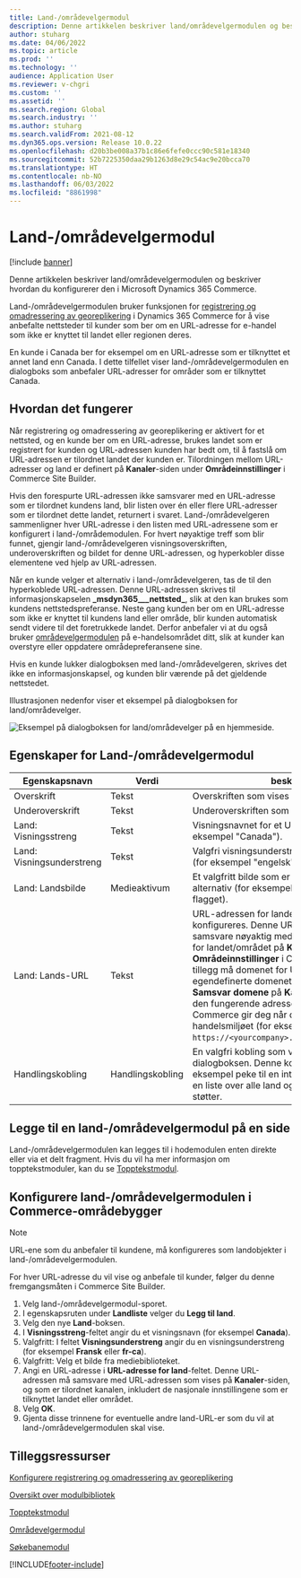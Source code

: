 ```yaml
---
title: Land-/områdevelgermodul
description: Denne artikkelen beskriver land/områdevelgermodulen og beskriver hvordan du konfigurerer den i Microsoft Dynamics 365 Commerce.
author: stuharg
ms.date: 04/06/2022
ms.topic: article
ms.prod: ''
ms.technology: ''
audience: Application User
ms.reviewer: v-chgri
ms.custom: ''
ms.assetid: ''
ms.search.region: Global
ms.search.industry: ''
ms.author: stuharg
ms.search.validFrom: 2021-08-12
ms.dyn365.ops.version: Release 10.0.22
ms.openlocfilehash: d20b3be008a37b1c86e6fefe0ccc90c581e18340
ms.sourcegitcommit: 52b7225350daa29b1263d8e29c54ac9e20bcca70
ms.translationtype: HT
ms.contentlocale: nb-NO
ms.lasthandoff: 06/03/2022
ms.locfileid: "8861998"
---
```

# <a name="countryregion-picker-module"></a>Land-/områdevelgermodul

[!include [banner](includes/banner.md)]

Denne artikkelen beskriver land/områdevelgermodulen og beskriver hvordan du konfigurerer den i Microsoft Dynamics 365 Commerce.

Land-/områdevelgermodulen bruker funksjonen for [registrering og omadressering av georeplikering](geo-detection-redirection.md) i Dynamics 365 Commerce for å vise anbefalte nettsteder til kunder som ber om en URL-adresse for e-handel som ikke er knyttet til landet eller regionen deres.

En kunde i Canada ber for eksempel om en URL-adresse som er tilknyttet et annet land enn Canada. I dette tilfellet viser land-/områdevelgermodulen en dialogboks som anbefaler URL-adresser for områder som er tilknyttet Canada. 

## <a name="how-it-works"></a>Hvordan det fungerer

Når registrering og omadressering av georeplikering er aktivert for et nettsted, og en kunde ber om en URL-adresse, brukes landet som er registrert for kunden og URL-adressen kunden har bedt om, til å fastslå om URL-adressen er tilordnet landet der kunden er. Tilordningen mellom URL-adresser og land er definert på **Kanaler**-siden under **Områdeinnstillinger** i Commerce Site Builder. 

Hvis den forespurte URL-adressen ikke samsvarer med en URL-adresse som er tilordnet kundens land, blir listen over én eller flere URL-adresser som er tilordnet dette landet, returnert i svaret. Land-/områdevelgeren sammenligner hver URL-adresse i den listen med URL-adressene som er konfigurert i land-/områdemodulen. For hvert nøyaktige treff som blir funnet, gjengir land-/områdevelgeren visningsoverskriften, underoverskriften og bildet for denne URL-adressen, og hyperkobler disse elementene ved hjelp av URL-adressen.

Når en kunde velger et alternativ i land-/områdevelgeren, tas de til den hyperkoblede URL-adressen. Denne URL-adressen skrives til informasjonskapselen **\_msdyn365\_\_\_nettsted\_**, slik at den kan brukes som kundens nettstedspreferanse. Neste gang kunden ber om en URL-adresse som ikke er knyttet til kundens land eller område, blir kunden automatisk sendt videre til det foretrukkede landet. Derfor anbefaler vi at du også bruker [områdevelgermodulen](site-selector.md) på e-handelsområdet ditt, slik at kunder kan overstyre eller oppdatere områdepreferansene sine. 

Hvis en kunde lukker dialogboksen med land-/områdevelgeren, skrives det ikke en informasjonskapsel, og kunden blir værende på det gjeldende nettstedet. 

Illustrasjonen nedenfor viser et eksempel på dialogboksen for land/områdevelger.

![Eksempel på dialogboksen for land/områdevelger på en hjemmeside.](./media/Geo_country-region-module-insitu.png)

## <a name="countryregion-picker-module-properties"></a>Egenskaper for Land-/områdevelgermodul

| Egenskapsnavn              | Verdi       | beskrivelse                                                  |
| -------------------------- | ----------- | ------------------------------------------------------------ |
| Overskrift                    | Tekst        | Overskriften som vises øverst i dialogboksen.       |
| Underoverskrift                 | Tekst        | Underoverskriften som vises under overskriften.               |
| Land: Visningsstreng    | Tekst        | Visningsnavnet for et URL-alternativ (for eksempel "Canada").   |
| Land: Visningsunderstreng | Tekst        | Valgfri visningsunderstreng for et URL-alternativ (for eksempel "engelsk" eller "fransk"). |
| Land: Landsbilde     | Medieaktivum | Et valgfritt bilde som er knyttet til et URL-alternativ (for eksempel et bilde av det kanadiske flagget). |
| Land: Lands-URL       | Tekst        | URL-adressen for landet/området som konfigureres. Denne URL-adressen må samsvare nøyaktig med URL-adressen du angav for landet/området på **Kanaler**-siden under **Områdeinnstillinger** i Commerce Site Builder. I tillegg må domenet for URL-adressen være det egendefinerte domenet som er angitt i feltet **Samsvar domene** på **Kanaler**-siden, og ikke den fungerende adressen for nettstedet som Commerce gir deg når du oppretter e-handelsmiljøet (for eksempel URL-adressen `https://<yourcompany>.commerce.dynamics.com/`). |
| Handlingskobling                | Handlingskobling | En valgfri kobling som vises nederst i dialogboksen. Denne koblingen kan for eksempel peke til en intern side som inneholder en liste over alle land og områder som området støtter. |

## <a name="add-a-countryregion-picker-module-to-a-page"></a>Legge til en land-/områdevelgermodul på en side

Land-/områdevelgermodulen kan legges til i hodemodulen enten direkte eller via et delt fragment. Hvis du vil ha mer informasjon om topptekstmoduler, kan du se [Topptekstmodul](author-header-module.md).

## <a name="configure-the-countryregion-picker-module-in-commerce-site-builder"></a>Konfigurere land-/områdevelgermodulen i Commerce-områdebygger

> [!NOTE]
> URL-ene som du anbefaler til kundene, må konfigureres som landobjekter i land-/områdevelgermodulen.

For hver URL-adresse du vil vise og anbefale til kunder, følger du denne fremgangsmåten i Commerce Site Builder.

1. Velg land-/områdevelgermodul-sporet.
1. I egenskapsruten under **Landliste** velger du **Legg til land**.
1. Velg den nye **Land**-boksen.
1. I **Visningsstreng**-feltet angir du et visningsnavn (for eksempel **Canada**).
1. Valgfritt: I feltet **Visningsunderstreng** angir du en visningsunderstreng (for eksempel **Fransk** eller **fr-ca**).
1. Valgfritt: Velg et bilde fra mediebiblioteket.
1. Angi en URL-adresse i **URL-adresse for land**-feltet. Denne URL-adressen må samsvare med URL-adressen som vises på **Kanaler**-siden, og som er tilordnet kanalen, inkludert de nasjonale innstillingene som er tilknyttet landet eller området. 
1. Velg **OK**.
1. Gjenta disse trinnene for eventuelle andre land-URL-er som du vil at land-/områdevelgermodulen skal vise.

## <a name="additional-resources"></a>Tilleggsressurser

[Konfigurere registrering og omadressering av georeplikering](geo-detection-redirection.md)

[Oversikt over modulbibliotek](starter-kit-overview.md)

[Topptekstmodul](author-header-module.md)

[Områdevelgermodul](site-selector.md)

[Søkebanemodul](add-breadcrumb.md)

[!INCLUDE[footer-include](../includes/footer-banner.md)]
